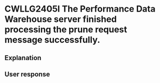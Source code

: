 # CWLLG2405I The Performance Data Warehouse server finished processing the prune request message successfully.

## Explanation

## User response